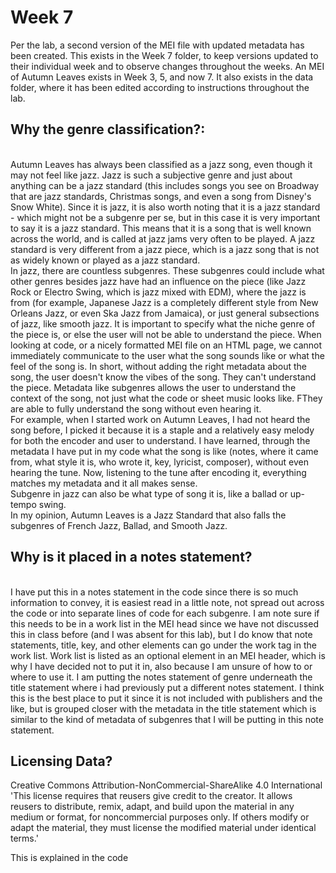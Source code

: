 # Week 7
Per the lab, a second version of the MEI file with updated metadata has been created. This exists in the Week 7 folder, to keep versions updated to their individual week and to observe changes throughout the weeks. An MEI of Autumn Leaves exists in Week 3, 5, and now 7. It also exists in the data folder, where it has been edited according to instructions throughout the lab.
## Why the genre classification?:
<br>Autumn Leaves has always been classified as a jazz song, even though it may not feel like jazz. Jazz is such a subjective genre and just about anything can be a jazz standard (this includes songs you see on Broadway that are jazz standards, Christmas songs, and even a song from Disney's Snow White). Since it is jazz, it is also worth noting that it is a jazz standard -  which might not be a subgenre per se, but in this case it is very important to say it is a jazz standard. This means that it is a song that is well known across the world, and is called at jazz jams very often to be played. A jazz standard is very different from a jazz piece, which is a jazz song that is not as widely known or played as a jazz standard.
<br>In jazz, there are countless subgenres. These subgenres could include what other genres besides jazz have had an influence on the piece (like Jazz Rock or Electro Swing, which is jazz mixed with EDM), where the jazz is from (for example, Japanese Jazz is a completely different style from New Orleans Jazz, or even Ska Jazz from Jamaica), or just general subsections of jazz, like smooth jazz. It is important to specify what the niche genre of the piece is, or else the user will not be able to understand the piece. When looking at code, or a nicely formatted MEI file on an HTML page, we cannot immediately communicate to the user what the song sounds like or what the feel of the song is. In short, without adding the right metadata about the song, the user doesn't know the vibes of the song. They can't understand the piece. Metadata like subgenres allows the user to understand the context of the song, not just what the code or sheet music looks like. FThey are able to fully understand the song without even hearing it.
<br>For example, when I started work on Autumn Leaves, I had not heard the song before, I picked it because it is a staple and a relatively easy melody for both the encoder and user to understand. I have learned, through the metadata I have put in my code what the song is like (notes, where it came from, what style it is, who wrote it, key, lyricist, composer), without even hearing the tune. Now, listening to the tune after encoding it, everything matches my metadata and it all makes sense.
<br>Subgenre in jazz can also be what type of song it is, like a ballad or up-tempo swing. 
<br>In my opinion, Autumn Leaves is a Jazz Standard that also falls the subgenres of French Jazz, Ballad, and Smooth Jazz.
## Why is it placed in a notes statement?
<br>I have put this in a notes statement in the code since there is so much information to convey, it is easiest read in a little note, not spread out across the code or into separate lines of code for each subgenre. I am note sure if this needs to be in a work list in the MEI head since we have not discussed this in class before (and I was absent for this lab), but I do know that note statements, title, key, and other elements can go under the work tag in the work list. Work list is listed as an optional element in an MEI header, which is why I have decided not to put it in, also because I am unsure of how to or where to use it. I am putting the notes statement of genre underneath the title statement where i had previously put a different notes statement. I think this is the best place to put it since it is not included with publishers and the like, but is grouped closer with the metadata in the title statement which is similar to the kind of metadata of subgenres that I will be putting in this note statement.

## Licensing Data?
Creative Commons Attribution-NonCommercial-ShareAlike 4.0 International
'This license requires that reusers give credit to the creator. It allows reusers to distribute, remix, adapt, and build upon the material in any medium or format, for noncommercial purposes only. If others modify or adapt the material, they must license the modified material under identical terms.'

This is explained in the code
